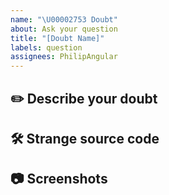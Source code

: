 ```yaml
---
name: "\U00002753 Doubt"
about: Ask your question
title: "[Doubt Name]"
labels: question
assignees: PhilipAngular
---
```


## ✏️ **Describe your doubt**
<!--- A clear and concise description about your doubt. -->

## 🛠️ **Strange source code**
<!--- Not mandatory, however, if you have doubt about the source code, please put here the part. -->

## 📷 **Screenshots**
<!--- If applicable, add screenshots to help explain your question.

**_Image example:_**

Image | Image description
:---: | ---
![ImageExample](https://user-images.githubusercontent.com/16709062/94298517-ab94d580-ff3c-11ea-9d0c-21ae4e8a8bef.png) | In this image, it is possible to understand better what I am talking about. -->
